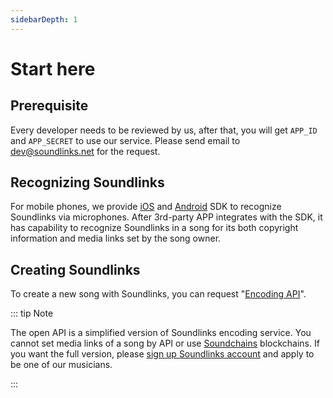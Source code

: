 ```yaml
---
sidebarDepth: 1
---
```


# Start here

## Prerequisite

Every developer needs to be reviewed by us, after that, you will get `APP_ID` and `APP_SECRET` to use our service. Please send email to [dev@soundlinks.net](mailto:dev@soundlinks.net) for the request.

## Recognizing Soundlinks

For mobile phones, we provide [iOS](/ios/) and [Android](/android/) SDK to recognize Soundlinks via microphones. After 3rd-party APP integrates with the SDK, it has capability to recognize Soundlinks in a song for its both copyright information and media links set by the song owner.

## Creating Soundlinks

To create a new song with Soundlinks, you can request "[Encoding API](/encoding/)".

::: tip Note

The open API is a simplified version of Soundlinks encoding service. You cannot set media links of a song by API or use [Soundchains](https://soundchains.net) blockchains. If you want the full version, please [sign up Soundlinks account](https://soundlinks.net/songs) and apply to be one of our musicians.

:::
